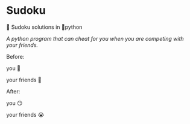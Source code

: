 # Sudoku 
:notebook: Sudoku solutions in :snake:python 

*A python program that can cheat for you when you are competing with your friends.*

Before:

you :slightly_smiling_face:

your friends :slightly_smiling_face:

After:

you :smirk:

your friends :sob:
